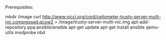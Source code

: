 Prerequisites:

mkdir /image
curl http://www.vicci.org/cord/ceilometer-trusty-server-multi-nic.compressed.qcow2 > /image/trusty-server-multi-nic.img
apt-add-repository ppa:ansible/ansible
apt-get update
apt-get install ansible qemu-utils
modprobe nbd
